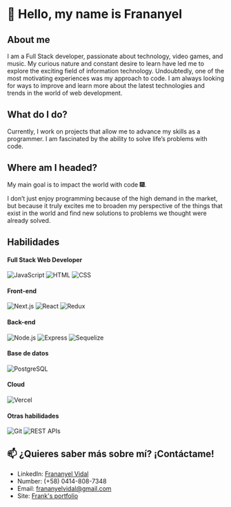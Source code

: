# 👋 Hello, my name is Frananyel 

## About me
I am a Full Stack developer, passionate about technology, video games, and music. My curious nature and constant desire to learn have led me to explore the exciting field of information technology. Undoubtedly, one of the most motivating experiences was my approach to code. I am always looking for ways to improve and learn more about the latest technologies and trends in the world of web development.

## What do I do?
Currently, I work on projects that allow me to advance my skills as a programmer. I am fascinated by the ability to solve life’s problems with code.

## Where am I headed?
My main goal is to impact the world with code 🎆.

I don’t just enjoy programming because of the high demand in the market, but because it truly excites me to broaden my perspective of the things that exist in the world and find new solutions to problems we thought were already solved.

## Habilidades

#### Full Stack Web Developer
![JavaScript](https://img.shields.io/badge/-JavaScript-F7DF1E?style=for-the-badge&logo=javascript&logoColor=black)
![HTML](https://img.shields.io/badge/-HTML5-E34F26?style=for-the-badge&logo=html5&logoColor=white)
![CSS](https://img.shields.io/badge/-CSS3-1572B6?style=for-the-badge&logo=css3&logoColor=white)

#### Front-end

![Next.js](https://img.shields.io/badge/next.js-000000?style=for-the-badge&logo=nextdotjs&logoColor=white)
![React](https://img.shields.io/badge/-React-61DAFB?style=for-the-badge&logo=react&logoColor=black)
![Redux](https://img.shields.io/badge/-Redux-764ABC?style=for-the-badge&logo=redux&logoColor=white)

#### Back-end
![Node.js](https://img.shields.io/badge/-Node.js-339933?style=for-the-badge&logo=node.js&logoColor=white)
![Express](https://img.shields.io/badge/-Express-000000?style=for-the-badge&logo=express&logoColor=white)
![Sequelize](https://img.shields.io/badge/-Sequelize-52B0E7?style=for-the-badge)

#### Base de datos
![PostgreSQL](https://img.shields.io/badge/PostgreSQL-316192?style=for-the-badge&logo=postgresql&logoColor=white)

#### Cloud
![Vercel](https://img.shields.io/badge/Vercel-000000?style=for-the-badge&logo=vercel&logoColor=white)

#### Otras habilidades
![Git](https://img.shields.io/badge/-Git-F05032?style=for-the-badge&logo=git&logoColor=white)
![REST APIs](https://img.shields.io/badge/-REST%20APIs-FF6C37?style=for-the-badge)

## 📫 ¿Quieres saber más sobre mí? ¡Contáctame!
- LinkedIn: [Frananyel Vidal](https://www.linkedin.com/in/frananyel-vidal)
- Number:  (+58) 0414-808-7348
- Email: frananyelvidal@gmail.com
- Site: [Frank's portfolio](https://fuvy.vercel.app/)
